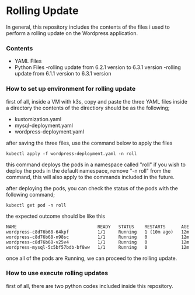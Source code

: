 # Rolling Update 

In general, this repository includes the contents of the files i used to perform a rolling update on the Wordpress application.

### Contents
- YAML Files
- Python Files
  -rolling update from 6.2.1 version to 6.3.1 version
  -rolling update from 6.1.1 version to 6.3.1 version

### How to set up environment for rolling update
first of all, inside a VM with k3s, copy and paste the three YAML files inside a directory
the contents of the directiory should be as the following;
- kustomization.yaml
- mysql-deployment.yaml
- wordpress-deployment.yaml

after saving the three files, use the command below to apply the files 
```
kubectl apply -f wordpress-deployment.yaml -n roll
```
this command deploys the pods in a namespace called "roll"
if you wish to deploy the pods in the default namespace, remove "-n roll" from the command, this will also apply to the commands included in the future.

after deploying the pods, you can check the status of the pods with the following command;
```
kubectl get pod -n roll
```
the expected outcome should be like this
```
NAME                               READY   STATUS    RESTARTS      AGE
wordpress-c8d76b68-64kpf           1/1     Running   1 (10m ago)   12m
wordpress-c8d76b68-n98sc           1/1     Running   0             12m
wordpress-c8d76b68-v25v4           1/1     Running   0             12m
wordpress-mysql-5c5bf57bdb-bf8ww   1/1     Running   0             12m
```

once all of the pods are Running, we can proceed to the rolling update.

### How to use execute rolling updates

first of all, there are two python codes included inside this repository.
